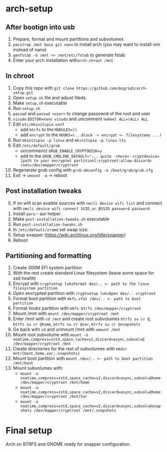 # arch-setup
## After bootign into usb
1. Prepare, format and mount partitions and subvolumes
2. `pacstrap /mnt base git nano` to install arch (you may want to install vim instead of nano)
3. `genfstab -U /mnt >> /mnt/etc/fstab` to generate fstab
4. Enter your arch installation with`arch-chroot /mnt`

## In chroot
1. Copy this repo with `git clone https://github.com/AsgrimS/arch-setup.git`
2. Open `setup.sh` file and adjust fileds.
3. Make `setup.sh` executable
4. Run `setup.sh`
5. `passwd` and `passwd <user>` to change passowrd of the root and user
6. `visudo` `EDITOR=nano visudo` and uncomment `%wheel ALL=(ALL) ALL`
7. Edit `etc/mkinitcpio.conf`
    - add `btrfs` to the `MODULES=()`
    - add `encrypt` to the `HOOKS=(...block -> encrypt <- filesystems ...)`
8. Run `mkinitcpio -p linux` and `mkinitcpio -p linux-lts` 
9. Edit `/etc/default/grub`
    - uncommenct `GRUB_ENABLE_CRYPTODISK=y`
    - add to the `GRUB_CMDLINE_DEFAULT="... quite ->here<-` `cryptdevice=[path to your encryptet partition]:cryptroot:allow-discards root=/dev/mapper/cryptroot`
10. Regenerate grub config with `grub-mkconfig -o /boot/grub/grub.cfg`
10. Exit -> `umount -a` -> reboot

## Post installation tweaks
0. If on wifi scan avaible sources with `nmcli device wifi list` and connect with `nmcli device wifi connect SSID_or_BSSID password password`
1. Install `paru` - aur helper.
2. Make `post-installation-tweaks.sh` executable
3. Run `post-installation-tweaks.sh`
4. In `/etc/default/zramd` set swap size.
5. Setup snapper (https://wiki.archlinux.org/title/snapper)
5. Reboot

## Partitioning and formatting
1. Create 300M EFI system partition
2. With the rest create standard Linux filesystem (leave some space for ssd health)
3. Encrypt with `cryptsetup luksFormat dev/.. <- path to the linux filesystem partition`
4. Open encrypted partition with `cryptsetup luksOpen dev/.. cryptroot`
5. Format boot partition with `mkfs.vfat /dev/.. <- path to boot partition`
6. Format linuks partition with `mkfs.btrfs /dev/mapper/cryptroot`
7. Mount /mnt with `mount /dev/mapper/cryptroot /mnt`
8. Enter /mnt with `cd /mnt` and create root subvolumes `btrfs su cr @`, `btrfs su cr @home`, `btrfs su cr @var`, `btrfs su cr @snapshots`
9. Go back with `cd` and unmount /mnt with `umount /mnt`
10. Mount root subvolume with `mount -o noatime,compress=zstd,space_cache=v2,discard=async,subvol=@ /dev/mapper/cryptroot /mnt`
11. Create directories for the rest of subvolumes with `mkdir mnt/{boot,home,var,.snapshots}`
12. Mount boot partition with `mount /dev/.. <- path to boot partition /mnt/boot`
13. Mount subvolumes with:
    - `mount -o noatime,compress=zstd,space_cache=v2,discard=async,subvol=@home /dev/mapper/cryptroot /mnt/home`
    - `mount -o noatime,compress=zstd,space_cache=v2,discard=async,subvol=@home /dev/mapper/cryptroot /mnt/var`
    - `mount -o noatime,compress=zstd,space_cache=v2,discard=async,subvol=@snapshots /dev/mapper/cryptroot /mnt/.snapshots`

# Final setup
Arch on BTRFS and GNOME ready for snapper configuration.
